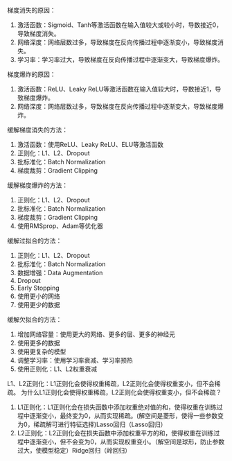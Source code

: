梯度消失的原因：
1. 激活函数：Sigmoid、Tanh等激活函数在输入值较大或较小时，导数接近0，导致梯度消失。
2. 网络深度：网络层数过多，导致梯度在反向传播过程中逐渐变小，导致梯度消失。
3. 学习率：学习率过大，导致梯度在反向传播过程中逐渐变大，导致梯度爆炸。

梯度爆炸的原因：
1. 激活函数：ReLU、Leaky ReLU等激活函数在输入值较大时，导数接近1，导致梯度爆炸。
2. 网络深度：网络层数过多，导致梯度在反向传播过程中逐渐变大，导致梯度爆炸。

缓解梯度消失的方法：
1. 激活函数：使用ReLU、Leaky ReLU、ELU等激活函数
2. 正则化：L1、L2、Dropout
3. 批标准化：Batch Normalization
4. 梯度裁剪：Gradient Clipping

缓解梯度爆炸的方法：
1. 正则化：L1、L2、Dropout
2. 批标准化：Batch Normalization
3. 梯度裁剪：Gradient Clipping
4. 使用RMSprop、Adam等优化器

缓解过拟合的方法：
1. 正则化：L1、L2、Dropout
2. 批标准化：Batch Normalization
3. 数据增强：Data Augmentation
4. Dropout
5. Early Stopping
6. 使用更小的网络
7. 使用更少的数据

缓解欠拟合的方法：
1. 增加网络容量：使用更大的网络、更多的层、更多的神经元
2. 使用更多的数据
3. 使用更复杂的模型
4. 调整学习率：使用学习率衰减、学习率预热
5. 使用正则化：L1、L2权重衰减

L1、L2正则化：L1正则化会使得权重稀疏，L2正则化会使得权重变小，但不会稀疏。
为什么L1正则化会使得权重稀疏，L2正则化会使得权重变小，但不会稀疏？
1. L1正则化：L1正则化会在损失函数中添加权重绝对值的和，使得权重在训练过程中逐渐变小，最终变为0，从而实现稀疏。(解空间是菱形，使得一些参数变为0，稀疏解可进行特征选择)Lasso回归（Lasso回归）
2. L2正则化：L2正则化会在损失函数中添加权重平方的和，使得权重在训练过程中逐渐变小，但不会变为0，从而实现权重变小。（解空间是球形，防止参数过大，使模型稳定）Ridge回归（岭回归）